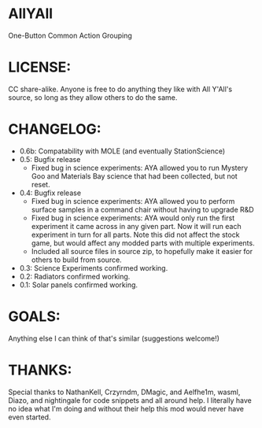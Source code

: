 # AllYAll
One-Button Common Action Grouping

# LICENSE:
CC share-alike. Anyone is free to do anything they like with All Y'All's source, so long as they allow others to do the same.

# CHANGELOG:
- 0.6b: Compatability with MOLE (and eventually StationScience)
- 0.5: Bugfix release
  - Fixed bug in science experiments: AYA allowed you to run Mystery Goo and Materials Bay science that had been collected, but not reset.
- 0.4: Bugfix release
  - Fixed bug in science experiments: AYA allowed you to perform surface samples in a command chair without having to upgrade R&D
  - Fixed bug in science experiments: AYA would only run the first experiment it came across in any given part. Now it will run each experiment in turn for all parts. Note this did not affect the stock game, but would affect any modded parts with multiple experiments.
  - Included all source files in source zip, to hopefully make it easier for others to build from source.
- 0.3: Science Experiments confirmed working.
- 0.2: Radiators confirmed working.
- 0.1: Solar panels confirmed working.

# GOALS:
Anything else I can think of that's similar (suggestions welcome!)

# THANKS:
Special thanks to NathanKell, Crzyrndm, DMagic, and Aelfhe1m, wasml, Diazo, and nightingale for code snippets and all around help.
I literally have no idea what I'm doing and without their help this mod would never have even started.
